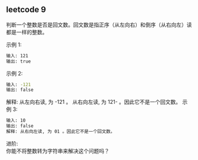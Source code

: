 ## leetcode 9
判断一个整数是否是回文数。回文数是指正序（从左向右）和倒序（从右向左）读都是一样的整数。

示例 1:
```bash
输入: 121
输出: true
```
示例 2:
```bash
输入: -121
输出: false
```
解释: 从左向右读, 为 -121 。 从右向左读, 为 121- 。因此它不是一个回文数。
示例 3:
```bash
输入: 10
输出: false
解释: 从右向左读, 为 01 。因此它不是一个回文数。
```
进阶:  
你能不将整数转为字符串来解决这个问题吗？